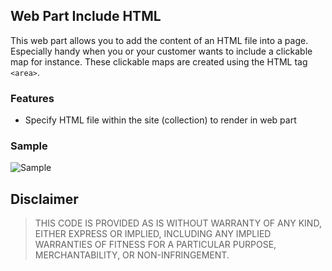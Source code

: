 ## Web Part Include HTML

This web part allows you to add the content of an HTML file into a page. Especially handy when you or your customer 
wants to include a clickable map for instance. These clickable maps are created using the HTML tag `<area>`. 

### Features

- Specify HTML file within the site (collection) to render in web part

### Sample

![Sample](https://github.com/mvdungen/webpart-includehtml/blob/master/images/Portiva%20Include%20HTML.gif)

## Disclaimer

> THIS CODE IS PROVIDED AS IS WITHOUT WARRANTY OF ANY KIND, EITHER EXPRESS OR IMPLIED, INCLUDING ANY IMPLIED WARRANTIES OF FITNESS FOR A PARTICULAR PURPOSE, MERCHANTABILITY, OR NON-INFRINGEMENT.
